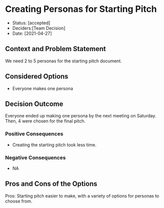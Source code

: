 # Creating Personas for Starting Pitch

* Status: [accepted]
* Deciders:[Team Decision]
* Date: [2021-04-27]


## Context and Problem Statement

We need 2 to 5 personas for the starting pitch document.

## Considered Options

* Everyone makes one persona

## Decision Outcome
Everyone ended up making one persona by the next meeting on Saturday. Then, 4 were chosen for the final pitch.

### Positive Consequences

* Creating the starting pitch took less time.

### Negative Consequences
* NA

## Pros and Cons of the Options
Pros: Starting pitch easier to make, with a variety of options for personas to choose from.